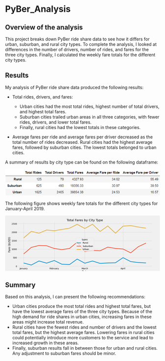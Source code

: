 # PyBer_Analysis

## Overview of the analysis

This project breaks down PyBer ride share data to see how it differs for urban, suburban, and rural city types. To complete the analysis, I looked at differences in the number of drivers, number of rides, and fares for the three city types. Finally, I calculated the weekly fare totals for the different city types.

## Results

My analysis of PyBer ride share data produced the following results:

- Total rides, drivers, and fares:
  - Urban cities had the most total rides, highest number of total drivers, and highest total fares.
  - Suburban cities trailed urban areas in all three categories, with fewer rides, drivers, and lower total fares.
  - Finally, rural cities had the lowest totals in these categories.

- Average fares per ride and average fares per driver decreased as the total number of rides decreased. Rural cities had the highest average fares, followed by suburban cities. The lowest totals belonged to urban cities.

A summary of results by city type can be found on the following dataframe:

![](analysis/pyber_summary.png)

The following figure shows weekly fare totals for the different city types for January-April 2019.

![](analysis/weekly_Fares.png)

## Summary

Based on this analysis, I can present the following recommendations:

- Urban cities produce the most total rides and highest total fares, but have the lowest average fares of the three city types. Because of the high demand for ride shares in urban cities, increasing fares in these areas might increase total revenue.
- Rural cities have the fewest rides and number of drivers and the lowest total fares, but the highest average fares. Lowering fares in rural cities could potentially introduce more customers to the service and lead to increased growth in these areas.
- Finally, suburban results fall in between those for urban and rural cities. Any adjustment to suburban fares should be minor.